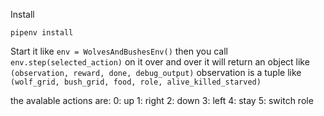 Install

`pipenv install`


Start it like
`env = WolvesAndBushesEnv()`
then you call `env.step(selected_action)` on it over and over
it will return an object like `(observation, reward, done, debug_output)`
observation is a tuple like `(wolf_grid, bush_grid, food, role, alive_killed_starved)`

the avalable actions are:
0: up
1: right
2: down
3: left
4: stay
5: switch role
